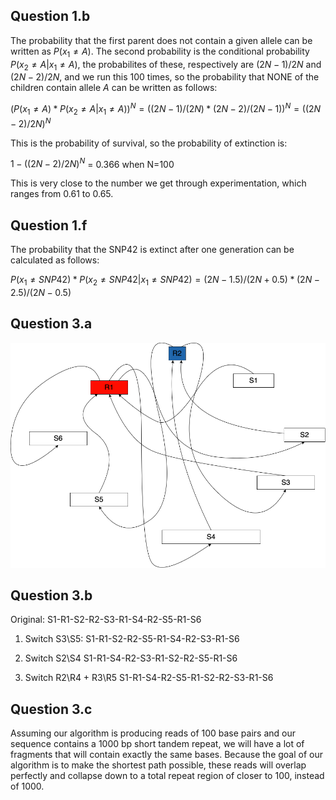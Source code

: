 
## Question 1.b

The probability that the first parent does not contain a given allele can be written as $P( x_1 \neq A)$. The second probability is the conditional probability $P(x_2 \neq A | x_1 \neq A )$, the probabilites of these, respectively are $(2N-1)/2N$ and $(2N-2)/2N$, and we run this 100 times, so the probability that NONE of the children contain allele $A$ can be written as follows:

$(P( x_1 \neq A) * P(x_2 \neq A | x_1 \neq A ))^N = ((2N-1)/(2N) * (2N-2)/(2N-1))^N = ((2N-2)/2N)^N$

This is the probability of survival, so the probability of extinction is:

$1 - ((2N-2)/2N)^N$  = 0.366  when N=100

This is very close to the number we get through experimentation, which ranges from 0.61 to 0.65.

## Question 1.f

The probability that the SNP42 is extinct after one generation can be calculated as follows:

$P( x_1 \neq SNP42 ) * P(x_2 \neq SNP42 | x_1 \neq SNP42) = (2N-1.5)/(2N+0.5) * (2N-2.5)/(2N-0.5)$


## Question 3.a 

![Assembled Genome](./results/sequence.png)

## Question 3.b
Original: S1-R1-S2-R2-S3-R1-S4-R2-S5-R1-S6

1. Switch S3\S5: 
    S1-R1-S2-R2-S5-R1-S4-R2-S3-R1-S6

2. Switch S2\S4
    S1-R1-S4-R2-S3-R1-S2-R2-S5-R1-S6

3. Switch R2\R4 + R3\R5
    S1-R1-S4-R2-S5-R1-S2-R2-S3-R1-S6

## Question 3.c 

Assuming our algorithm is producing reads of 100 base pairs and our sequence contains a 1000 bp short tandem repeat, we will have a lot of fragments that will contain exactly the same bases. Because the goal of our algorithm is to make the shortest path possible, these reads will overlap perfectly and collapse down to a total repeat region of closer to 100, instead of 1000. 